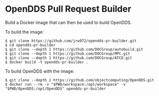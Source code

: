 OpenDDS Pull Request Builder
============================

Build a Docker image that can then be used to build OpenDDS.

To build the image:

    $ git clone https://github.com/jrw972/opendds-pr-builder.git
    $ cd opendds-pr-builder
    $ git clone --depth 1 https://github.com/DOCGroup/autobuild.git
    $ git clone --depth 1 https://github.com/DOCGroup/MPC.git
    $ git clone --depth 1 https://github.com/DOCGroup/ATCD.git
    $ docker build -t opendds-pr-builder .

To build OpenDDS with the image:

    $ git clone --depth 1 https://github.com/objectcomputing/OpenDDS.git
    $ docker run --rm -v "$PWD/workspace:/opt/workspace" -v "$PWD/OpenDDS:/opt/OpenDDS" opendds-pr-builder
